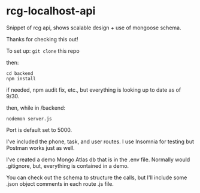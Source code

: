 # rcg-localhost-api
Snippet of rcg api, shows scalable design + use of mongoose schema.

Thanks for checking this out!

To set up:
``` git clone ``` this repo

then:
```
cd backend
npm install
```

if needed, npm audit fix, etc., but everything is looking up to date as of 9/30.

then, while in /backend:
```
nodemon server.js
```

Port is default set to 5000.

I've included the phone, task, and user routes. I use Insomnia for testing but Postman works just as well.

I've created a demo Mongo Atlas db that is in the .env file. Normally would .gitignore, but, everything is contained in a demo.

You can check out the schema to structure the calls, but I'll include some .json object comments in each route .js file.
